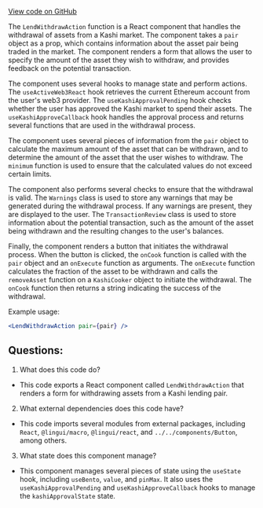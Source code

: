 [View code on GitHub](zoo-labs/zoo/blob/master/core/src/features/kashi/Withdraw.tsx)

The `LendWithdrawAction` function is a React component that handles the withdrawal of assets from a Kashi market. The component takes a `pair` object as a prop, which contains information about the asset pair being traded in the market. The component renders a form that allows the user to specify the amount of the asset they wish to withdraw, and provides feedback on the potential transaction.

The component uses several hooks to manage state and perform actions. The `useActiveWeb3React` hook retrieves the current Ethereum account from the user's web3 provider. The `useKashiApprovalPending` hook checks whether the user has approved the Kashi market to spend their assets. The `useKashiApproveCallback` hook handles the approval process and returns several functions that are used in the withdrawal process.

The component uses several pieces of information from the `pair` object to calculate the maximum amount of the asset that can be withdrawn, and to determine the amount of the asset that the user wishes to withdraw. The `minimum` function is used to ensure that the calculated values do not exceed certain limits.

The component also performs several checks to ensure that the withdrawal is valid. The `Warnings` class is used to store any warnings that may be generated during the withdrawal process. If any warnings are present, they are displayed to the user. The `TransactionReview` class is used to store information about the potential transaction, such as the amount of the asset being withdrawn and the resulting changes to the user's balances.

Finally, the component renders a button that initiates the withdrawal process. When the button is clicked, the `onCook` function is called with the `pair` object and an `onExecute` function as arguments. The `onExecute` function calculates the fraction of the asset to be withdrawn and calls the `removeAsset` function on a `KashiCooker` object to initiate the withdrawal. The `onCook` function then returns a string indicating the success of the withdrawal.

Example usage:

```jsx
<LendWithdrawAction pair={pair} />
```
## Questions: 
 1. What does this code do?
- This code exports a React component called `LendWithdrawAction` that renders a form for withdrawing assets from a Kashi lending pair.

2. What external dependencies does this code have?
- This code imports several modules from external packages, including `React`, `@lingui/macro`, `@lingui/react`, and `../../components/Button`, among others.

3. What state does this component manage?
- This component manages several pieces of state using the `useState` hook, including `useBento`, `value`, and `pinMax`. It also uses the `useKashiApprovalPending` and `useKashiApproveCallback` hooks to manage the `kashiApprovalState` state.